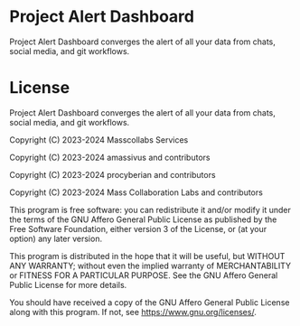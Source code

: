 # Project Alert Dashboard

Project Alert Dashboard converges the alert of all your data from chats, social media, and git workflows.

# License

Project Alert Dashboard converges the alert of all your data from chats, social media, and git workflows.

Copyright (C) 2023-2024 Masscollabs Services

Copyright (C) 2023-2024 amassivus and contributors

Copyright (C) 2023-2024 procyberian and contributors

Copyright (C) 2023-2024 Mass Collaboration Labs and contributors

This program is free software: you can redistribute it and/or modify
it under the terms of the GNU Affero General Public License as published
by the Free Software Foundation, either version 3 of the License, or
(at your option) any later version.

This program is distributed in the hope that it will be useful,
but WITHOUT ANY WARRANTY; without even the implied warranty of
MERCHANTABILITY or FITNESS FOR A PARTICULAR PURPOSE.  See the
GNU Affero General Public License for more details.

You should have received a copy of the GNU Affero General Public License
along with this program.  If not, see <https://www.gnu.org/licenses/>.
